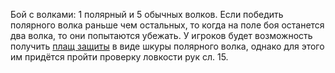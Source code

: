 Бой с волками: 1 полярный и 5 обычных волков.
Если победить полярного волка раньше чем остальных, то когда на поле боя останется два волка, то они попытаются убежать.
У игроков будет возможность получить [плащ защиты](https://ttg.club/items/magic/cloak_of_protection) в виде шкуры полярного волка, однако для этого им придётся пройти проверку ловкости рук сл. 15.